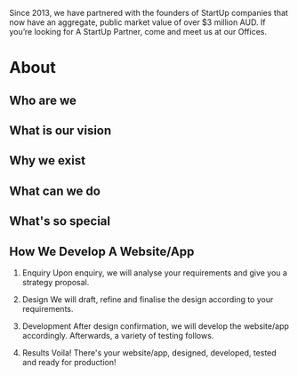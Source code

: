 
Since 2013, we have partnered with the founders of StartUp companies that now have an aggregate, public market value of over $3 million AUD. If you’re looking for A StartUp Partner, come and meet us at our Offices.

# About

## Who are we

## What is our vision

## Why we exist

## What can we do

## What's so special

## How We Develop A Website/App

1. Enquiry
  Upon enquiry, we will analyse your requirements and give you a strategy proposal.

1. Design
  We will draft, refine and finalise the design according to your requirements.
  
1. Development
  After design confirmation, we will develop the website/app accordingly. Afterwards, a variety of testing follows.

1. Results
  Voila! There's your website/app, designed, developed, tested and ready for production!
